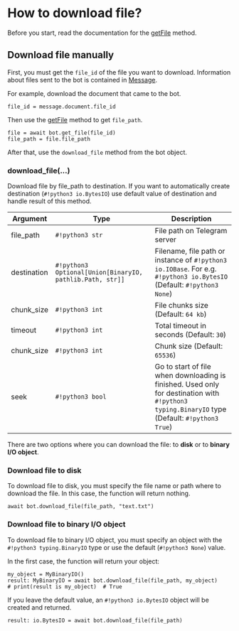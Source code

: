 # How to download file?

Before you start, read the documentation for the [getFile](./methods/get_file.md) method.

## Download file manually
First, you must get the `file_id` of the file you want to download. Information about files sent to the bot is contained in [Message](./types/message.md).

For example, download the document that came to the bot.
```python3
file_id = message.document.file_id
```

Then use the [getFile](./methods/get_file.md) method to get `file_path`.
```python3
file = await bot.get_file(file_id)
file_path = file.file_path
```

After that, use the `download_file` method from the bot object.

### download_file(...)

Download file by file_path to destination.
If you want to automatically create destination (`#!python3 io.BytesIO`) use default
value of destination and handle result of this method.

|Argument|Type|Description|
|---|---|---|
| file_path | `#!python3 str` | File path on Telegram server |
| destination | `#!python3 Optional[Union[BinaryIO, pathlib.Path, str]]` | Filename, file path or instance of `#!python3 io.IOBase`. For e.g. `#!python3 io.BytesIO` (Default: `#!python3 None`) |
| chunk_size | `#!python3 int` | File chunks size (Default: `64 kb`) |
| timeout | `#!python3 int` | Total timeout in seconds (Default: `30`) |
| chunk_size | `#!python3 int` | Chunk size (Default: `65536`) |
| seek | `#!python3 bool` | Go to start of file when downloading is finished. Used only for destination with `#!python3 typing.BinaryIO` type (Default: `#!python3 True`) |

There are two options where you can download the file: to **disk** or to **binary I/O object**.

### Download file to disk

To download file to disk, you must specify the file name or path where to download the file. In this case, the function will return nothing. 

```python3
await bot.download_file(file_path, "text.txt")
```

### Download file to binary I/O object

To download file to binary I/O object, you must specify an object with the `#!python3 typing.BinaryIO` type or use the default (`#!python3 None`) value.

In the first case, the function will return your object:
```python3
my_object = MyBinaryIO()
result: MyBinaryIO = await bot.download_file(file_path, my_object)
# print(result is my_object)  # True
```

If you leave the default value, an `#!python3 io.BytesIO` object will be created and returned.

```python3
result: io.BytesIO = await bot.download_file(file_path)
```
